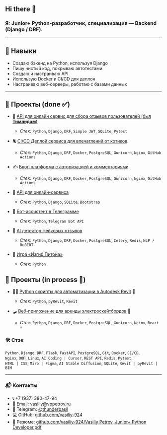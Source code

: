 ## Hi there 👋

### **Я:  Junior+ Python-разработчик,    специализация — Backend (Django / DRF).**  

---

## 🧰 Навыки

- Создаю бэкенд на Python, используя Django  
- Пишу чистый код, покрываю автотестами  
- Создаю и настраиваю API  
- Использую Docker и CI/CD для деплоя  
- Настраиваю веб-серверы, работаю с базами данных  

---

## 🚀 Проекты (done ✅)
- 🗽 [API для онлайн сервис для сбора отзывов пользователей (был **Тимлидом**)](https://github.com/vasiliy-924/api-yamdb).
    - *Стек:* `Python`, `Django`, `DRF`, `Simple JWT`, `SQLite`, `Pytest`

- 🐈 [CI/CD Деплой сервиса для впечатлений от котиков](https://github.com/vasiliy-924/kittygram_final).
    - *Стек:* `Python`, `Django`, `DRF`, `Docker`, `PostgreSQL`, `Gunicorn`, `Nginx`, `GitHub Actions`

- ✍️ [Блог-платформа с авторизацией и комментариями](https://github.com/vasiliy-924/django-sprint4)
    - *Стек:* `Python`, `Django`, `DRF`, `Docker`, `PostgreSQL`, `Gunicorn`, `Nginx`, `GitHub Actions`

- 📡 [API для онлайн-сервиса](https://github.com/vasiliy-924/api-final-yatube)
    - *Стек:* `Python`, `Django`, `SQLite`, `Bootstrap`

- 🤖 [Бот-ассистент в Телеграмме](https://github.com/vasiliy-924/homework-bot)
    - *Стек:* `Python`, `Telegram Bot API`

- 🧠 [AI детектор фейковых отзывов](https://github.com/vasiliy-924/ai-fake-reviews-detector)
    - *Стек:* `Python`, `Django`, `DRF`, `Docker`, `PostgreSQL`, `Celery`, `Redis`, `NLP / RuBERT`

- 🐍 [Игра «Изгиб Питона»](https://github.com/vasiliy-924/the_snake)
    - *Стек:* `Python`



## 🧨 Проекты (in process 🔄)
- 👷‍♂️ [Python скрипты для автоматизации в Autodesk Revit](https://github.com/vasiliy-924/WasArchTools_forRevit)  🔄
    - *Стек:* `Python`, `pyRevit`, `Revit`
    
- 🛹 [Веб-приложение для аренды электроскейтбордов](https://github.com/vasiliy-924/SkateGo_web-project)  🔄
    - *Стек:* `Python`, `Django`, `DRF`, `Docker`, `PostgreSQL`, `Gunicorn`, `Nginx`, `React ⚛️`



### 🛠️ Стэк

`Python`, `Django`, `DRF`, `Flask`, `FastAPI`, `PostgreSQL`, `Git`, `Docker`, `CI/CD`,  
`Nginx`, `ООП`, `Linux`, `AI Coding | Cursor`, `REST API`, `Redis`, `Pytest`,  
`HTML | CSS`, `Miro | Figma`, `AI Stable Diffusion`, `SQLite`, `Revit | pyRevit | BIM`

---

### 📬 Контакты

- 📞 +7 (937) 380-47-94  
- 📧 Email: vasiliy@vppetrov.ru  
- 💬 Telegram: [@thunderbasil](https://t.me/thunderbasil)  
- 💻 GitHub: [github.com/vasiliy-924](https://github.com/vasiliy-924)
- 🪪 Резюме: [github.com/vasiliy-924/Vasiliy Petrov, Junior+ Python Developer.pdf](./Vasiliy%20Petrov%2C%20Junior%2B%20Python%20Developer%2C%20v4%20%281%29.pdf)

